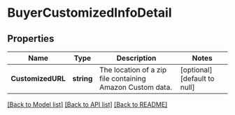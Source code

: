 # BuyerCustomizedInfoDetail

## Properties
Name | Type | Description | Notes
------------ | ------------- | ------------- | -------------
**CustomizedURL** | **string** | The location of a zip file containing Amazon Custom data. | [optional] [default to null]

[[Back to Model list]](../README.md#documentation-for-models) [[Back to API list]](../README.md#documentation-for-api-endpoints) [[Back to README]](../README.md)

